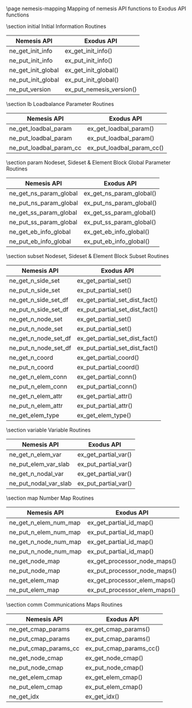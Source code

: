 \page nemesis-mapping Mapping of nemesis API functions to Exodus API functions

\section initial Initial Information Routines

Nemesis API	      |      Exodus API
----------------------|------------------------------
ne_get_init_info      |      ex_get_init_info()
ne_put_init_info      |      ex_put_init_info()
ne_get_init_global    |      ex_get_init_global()
ne_put_init_global    |      ex_put_init_global()
ne_put_version        |      ex_put_nemesis_version()


\section lb Loadbalance Parameter Routines

Nemesis API	      |      Exodus API
----------------------|------------------------------
ne_get_loadbal_param  |       ex_get_loadbal_param()
ne_put_loadbal_param  |       ex_put_loadbal_param()
ne_put_loadbal_param_cc |     ex_put_loadbal_param_cc()

\section param Nodeset, Sideset & Element Block Global Parameter Routines

Nemesis API	        |      Exodus API
------------------------|------------------------------
ne_get_ns_param_global  |     ex_get_ns_param_global()
ne_put_ns_param_global  |     ex_put_ns_param_global()
ne_get_ss_param_global  |     ex_get_ss_param_global()
ne_put_ss_param_global  |     ex_put_ss_param_global()
ne_get_eb_info_global   |     ex_get_eb_info_global()
ne_put_eb_info_global   |     ex_put_eb_info_global()

\section subset Nodeset, Sideset & Element Block Subset Routines

Nemesis API	        |      Exodus API
------------------------|------------------------------
ne_get_n_side_set       |       ex_get_partial_set()
ne_put_n_side_set       |     ex_put_partial_set()
ne_get_n_side_set_df    |     ex_get_partial_set_dist_fact()
ne_put_n_side_set_df    |     ex_put_partial_set_dist_fact()
ne_get_n_node_set       |     ex_get_partial_set()
ne_put_n_node_set       |     ex_put_partial_set()
ne_get_n_node_set_df    |     ex_get_partial_set_dist_fact()
ne_put_n_node_set_df    |     ex_put_partial_set_dist_fact()
ne_get_n_coord          |     ex_get_partial_coord()
ne_put_n_coord          |     ex_put_partial_coord()
ne_get_n_elem_conn      |     ex_get_partial_conn()
ne_put_n_elem_conn      |     ex_put_partial_conn()
ne_get_n_elem_attr      |     ex_get_partial_attr()
ne_put_n_elem_attr      |     ex_put_partial_attr()
ne_get_elem_type        |     ex_get_elem_type()

\section variable Variable Routines

Nemesis API	        |      Exodus API
------------------------|------------------------------
ne_get_n_elem_var       |     ex_get_partial_var()
ne_put_elem_var_slab    |     ex_put_partial_var()
ne_get_n_nodal_var      |     ex_get_partial_var()
ne_put_nodal_var_slab   |     ex_put_partial_var()

\section map Number Map Routines

Nemesis API	        |      Exodus API
------------------------|------------------------------
ne_get_n_elem_num_map   |     ex_get_partial_id_map()
ne_put_n_elem_num_map   |     ex_put_partial_id_map()
ne_get_n_node_num_map   |     ex_get_partial_id_map()
ne_put_n_node_num_map   |     ex_put_partial_id_map()
ne_get_node_map         |     ex_get_processor_node_maps()
ne_put_node_map         |     ex_put_processor_node_maps()
ne_get_elem_map         |     ex_get_processor_elem_maps()
ne_put_elem_map         |     ex_put_processor_elem_maps()

\section comm  Communications Maps Routines

Nemesis API	      |      Exodus API
----------------------|------------------------------
ne_get_cmap_params     |      ex_get_cmap_params()
ne_put_cmap_params      |     ex_put_cmap_params()
ne_put_cmap_params_cc   |     ex_put_cmap_params_cc()
ne_get_node_cmap        |     ex_get_node_cmap()
ne_put_node_cmap        |     ex_put_node_cmap()
ne_get_elem_cmap        |     ex_get_elem_cmap()
ne_put_elem_cmap        |     ex_put_elem_cmap()
ne_get_idx              |     ex_get_idx()

